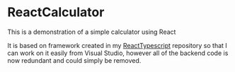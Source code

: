 # ReactCalculator

This is a demonstration of a simple calculator using React

It is based on framework created in my [ReactTypescript](https://github.com/davebrunger/ReactTypescript) repository so that I can
work on it easily from Visual Studio, however all of the backend code is now redundant and could simply be removed.